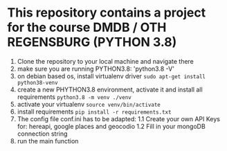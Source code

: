 # This repository contains a project for the course DMDB / OTH REGENSBURG (PYTHON 3.8)

1. Clone the repository to your local machine and navigate there
1. make sure you are running PYTHON3.8:
'python3.8 -V'
1. on debian based os, install virtualenv driver
`sudo apt-get install python38-venv`
1. create a new PHYTHON3.8 environment, activate it and install all requirements
`python3.8 -m venv ./venv`
1. activate your virtualenv
`source venv/bin/activate`
1. install requirements
`pip install -r requirements.txt`
3. The config file conf.ini has to be adapted:
1.1 Create your own API Keys for: hereapi, google places and geocodio
1.2 Fill in your mongoDB connection string
1. run the main function
